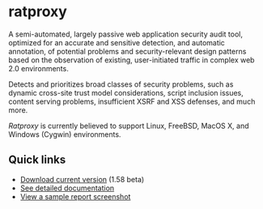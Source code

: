 # ratproxy #

A semi-automated, largely passive web application security audit tool, optimized for an accurate and sensitive detection, and automatic annotation, of potential problems and security-relevant design patterns based on the observation of existing, user-initiated traffic in complex web 2.0 environments.

Detects and prioritizes broad classes of security problems, such as dynamic cross-site trust model considerations, script inclusion issues, content serving problems, insufficient XSRF and XSS defenses, and much more.

_Ratproxy_ is currently believed to support Linux, FreeBSD, MacOS X, and Windows (Cygwin) environments.

## Quick links ##

  * [Download current version](http://ratproxy.googlecode.com/files/ratproxy-1.58.tar.gz) (1.58 beta)
  * [See detailed documentation](http://code.google.com/p/ratproxy/wiki/RatproxyDoc)
  * [View a sample report screenshot](http://ratproxy.googlecode.com/files/ratproxy-screen.png)